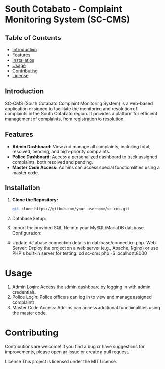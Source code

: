 # South Cotabato - Complaint Monitoring System (SC-CMS)

## Table of Contents
- [Introduction](#introduction)
- [Features](#features)
- [Installation](#installation)
- [Usage](#usage)
- [Contributing](#contributing)
- [License](Lhttps://github.com/kad-f/South-Cotabato-Complaint-Monitoring-System/blob/main/LICENSE)

## Introduction

SC-CMS (South Cotabato Complaint Monitoring System) is a web-based application designed to facilitate the monitoring and resolution of complaints in the South Cotabato region. It provides a platform for efficient management of complaints, from registration to resolution.

## Features

- **Admin Dashboard:** View and manage all complaints, including total, resolved, pending, and high-priority complaints.
- **Police Dashboard:** Access a personalized dashboard to track assigned complaints, both resolved and pending.
- **Master Code Access:** Admins can access special functionalities using a master code.

## Installation

1. **Clone the Repository:**
   ```bash
   git clone https://github.com/your-username/sc-cms.git
1. Database Setup:

2. Import the provided SQL file into your MySQL/MariaDB database.
Configuration:

3. Update database connection details in database/connection.php.
Web Server:
Deploy the project on a web server (e.g., Apache, Nginx) or use PHP's built-in server for testing: cd sc-cms
php -S localhost:8000

# Usage
1. Admin Login:
Access the admin dashboard by logging in with admin credentials.
2. Police Login:
Police officers can log in to view and manage assigned complaints.
3. Master Code Access:
Admins can access additional functionalities using the master code.

# Contributing
Contributions are welcome! If you find a bug or have suggestions for improvements, please open an issue or create a pull request.

License
This project is licensed under the MIT License.
